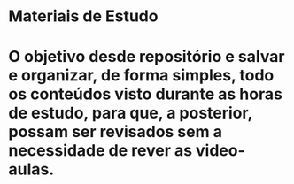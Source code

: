 <h1>Materiais de Estudo<h1>

O objetivo desde repositório e salvar e organizar, de forma simples, todo os conteúdos visto durante as horas de estudo, para que, a posterior, possam ser revisados sem a necessidade de rever as video-aulas.














